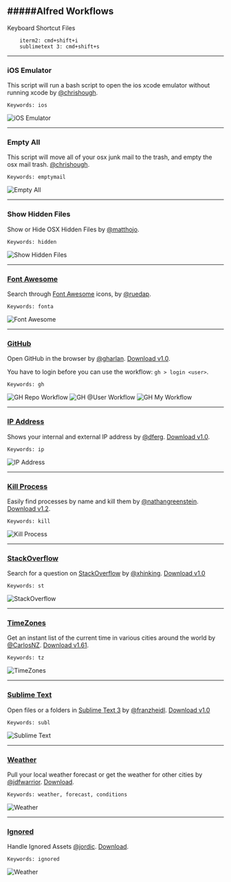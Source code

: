#####Alfred Workflows
----

Keyboard Shortcut Files

```
	iterm2: cmd+shift+i
	sublimetext 3: cmd+shift+s
```

----

### iOS Emulator

This script will run a bash script to open the ios xcode emulator without running xcode by [@chrishough](https://github.com/chrishough/).

```
Keywords: ios
```

![iOS Emulator](https://github.com/chrishough/myconfigurations/raw/master/alfredapp/Workflows/ios-emulator/ios-emulator.png)

----

### Empty All

This script will move all of your osx junk mail to the trash, and empty the osx mail trash. [@chrishough](https://github.com/chrishough/).

```
Keywords: emptymail
```

![Empty All](https://github.com/chrishough/myconfigurations/raw/master/alfredapp/Workflows/empty-all/empty-all.png)

----

### Show Hidden Files

Show or Hide OSX Hidden Files by [@matthojo](http://www.alfredforum.com/topic/1544-hide-show-hidden-files-and-cloudapp-upload/).

```
Keywords: hidden
```

![Show Hidden Files](https://github.com/chrishough/myconfigurations/raw/master/alfredapp/Workflows/hidden-files/hidden-files.png)

----

### [Font Awesome](https://github.com/ruedap/alfred2-font-awesome-workflow)

Search through [Font Awesome](http://fortawesome.github.io/Font-Awesome/) icons, by [@ruedap](https://github.com/ruedap/). 

```
Keywords: fonta
```

![Font Awesome](https://github.com/chrishough/myconfigurations/raw/master/alfredapp/Workflows/font-awesome/font-awesome.png)

----

### [GitHub](https://github.com/gharlan/alfred-github-workflow)

Open GitHub in the browser by [@gharlan](https://github.com/gharlan/). [Download v1.0](https://github.com/zenorocha/alfred-workflows/raw/master/github/github.alfredworkflow).

You have to login before you can use the workflow: ```gh > login <user>```.

```
Keywords: gh
```

![GH Repo Workflow](https://github.com/chrishough/myconfigurations/raw/master/alfredapp/Workflows/github/alfred-gh-repo.png)
![GH @User Workflow](https://github.com/chrishough/myconfigurations/raw/master/alfredapp/Workflows/github/alfred-gh-user.png)
![GH My Workflow](https://github.com/chrishough/myconfigurations/raw/master/alfredapp/Workflows/github/alfred-gh-my.png)

----

### [IP Address](http://dferg.us/ip-address-workflow/) 

Shows your internal and external IP address by [@dferg](http://dferg.us/ip-address-workflow/). [Download v1.0](https://github.com/zenorocha/alfred-workflows/raw/master/ip-address/ip-address.alfredworkflow).

```
Keywords: ip
```

![IP Address](https://github.com/chrishough/myconfigurations/raw/master/alfredapp/Workflows/ip-address/alfred-ip.png)

----

### [Kill Process](https://github.com/nathangreenstein/alfred-process-killer) 

Easily find processes by name and kill them by [@nathangreenstein](https://github.com/nathangreenstein/). [Download v1.2](https://github.com/zenorocha/alfred-workflows/raw/master/kill-process/kill-process.alfredworkflow).

```
Keywords: kill
```

![Kill Process](https://github.com/chrishough/myconfigurations/raw/master/alfredapp/Workflows/kill-process/alfred-kill.png)

----

### [StackOverflow](https://github.com/xhinking/Alfred) 

Search for a question on [StackOverflow](http://stackoverflow.com) by [@xhinking](https://github.com/xhinking/). [Download v1.0](https://github.com/zenorocha/alfred-workflows/raw/master/stack-overflow/stack-overflow.alfredworkflow)

```
Keywords: st
```

![StackOverflow](https://github.com/chrishough/myconfigurations/raw/master/alfredapp/Workflows/stack-overflow/alfred-st.png)

----

### [TimeZones](http://www.alfredforum.com/topic/491-timezones-a-world-clock-script-filter-updated-to-v161/)

Get an instant list of the current time in various cities around the world by [@CarlosNZ](http://www.alfredforum.com/topic/491-timezones-a-world-clock-script-filter-updated-to-v161/). [Download v1.61](https://github.com/zenorocha/alfred-workflows/raw/master/time-zones/time-zones.alfredworkflow).

```
Keywords: tz
```

![TimeZones](https://github.com/chrishough/myconfigurations/raw/master/alfredapp/Workflows/time-zones/alfred-tz.png)

----

### [Sublime Text](https://github.com/franzheidl/alfred-workflows/tree/master/open-with-sublime-text)

Open files or a folders in [Sublime Text 3](http://www.sublimetext.com/3) by [@franzheidl](https://github.com/franzheidl/). [Download v1.0](https://github.com/zenorocha/alfred-workflows/raw/master/sublime-text/sublime-text.alfredworkflow)

```
Keywords: subl
```

![Sublime Text](https://github.com/chrishough/myconfigurations/raw/master/alfredapp/Workflows/sublime-text/alfred-subl.png)

----

### [Weather](http://dferg.us/weather-for-alfred-2/)

Pull your local weather forecast or get the weather for other cities by [@jdfwarrior](https://github.com/jdfwarrior/). [Download](http://dferg.us/weather-for-alfred-2/).

```
Keywords: weather, forecast, conditions
```

![Weather](https://github.com/chrishough/myconfigurations/raw/master/alfredapp/Workflows/weather/alfred-weather.png)

----

### [Ignored](http://www.alfredforum.com/topic/213-add-and-remove-alfredignore-from-comments/)

Handle Ignored Assets [@jordic](http://www.alfredforum.com/topic/213-add-and-remove-alfredignore-from-comments/). [Download](http://www.alfredforum.com/topic/213-add-and-remove-alfredignore-from-comments/).

```
Keywords: ignored
```

![Weather](https://github.com/chrishough/myconfigurations/raw/master/alfredapp/Workflows/ignored/ignored.png)









